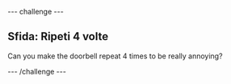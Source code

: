\--- challenge \---

## Sfida: Ripeti 4 volte

Can you make the doorbell repeat 4 times to be really annoying?

\--- /challenge \---